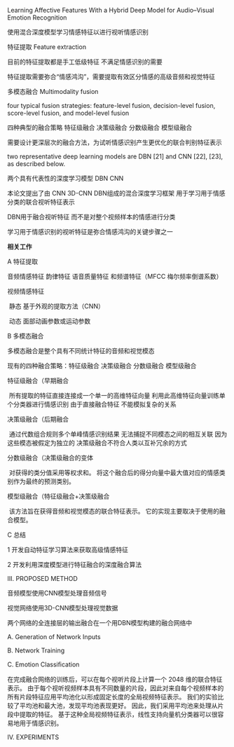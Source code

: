 Learning Affective Features With a Hybrid Deep Model for Audio–Visual Emotion Recognition

使用混合深度模型学习情感特征以进行视听情感识别



特征提取 Feature extraction

目前的特征提取都是手工低级特征 不满足情感识别的需要

特征提取需要弥合“情感鸿沟”，需要提取有效区分情感的高级音频和视觉特征

多模态融合 Multimodality fusion

four typical fusion strategies: feature-level fusion, decision-level fusion, score-level fusion, and model-level fusion

四种典型的融合策略 特征级融合 决策级融合 分数级融合 模型级融合

需要设计更深层次的融合方法，为试听情感识别产生更优化的联合判别特征表示

two representative deep learning models are DBN [21] and CNN [22], [23], as described below.

两个具有代表性的深度学习模型 DBN CNN

本论文提出了由 CNN 3D-CNN DBN组成的混合深度学习框架 用于学习用于情感分类的联合视听特征表示

DBN用于融合视听特征 而不是对整个视频样本的情感进行分类

学习用于情感识别的视听特征是弥合情感鸿沟的关键步骤之一

**相关工作**

A 特征提取 

音频情感特征 韵律特征 语音质量特征 和频谱特征（MFCC 梅尔频率倒谱系数）

视频情感特征 

​	静态 基于外观的提取方法（CNN）

​	动态 面部动画参数或运动参数

B 多模态融合

多模态融合是整个具有不同统计特征的音频和视觉模态

现有的四种融合策略：特征级融合 决策级融合 分数级融合 模型级融合

特征级融合（早期融合

​	所有提取的特征直接连接成一个单一的高维特征向量 利用此高维特征向量训练单个分类器进行情感识别 由于直接融合特征 不能模拟复杂的关系 

决策级融合（后期融合

​	通过代数组合规则多个单峰情感识别结果 无法捕捉不同模态之间的相互关联 因为这些模态被假定为独立的 决策级融合不符合人类以互补冗余的方式

分数级融合（决策级融合的变体

​	对获得的类分值采用等权求和。 将这个融合后的得分向量中最大值对应的情感类别作为最终的预测类别。

模型级融合（特征级融合+决策级融合

​	该方法旨在获得音频和视觉模态的联合特征表示。 它的实现主要取决于使用的融合模型。

C 总结

1 开发自动特征学习算法来获取高级情感特征

2 开发利用深度模型进行特征融合的深度融合算法

III. PROPOSED METHOD

音频模型使用CNN模型处理音频信号

视觉网络使用3D-CNN模型处理视觉数据

两个网络的全连接层的输出融合在一个用DBN模型构建的融合网络中

A. Generation of Network Inputs

B. Network Training

C. Emotion Classiﬁcation

在完成融合网络的训练后，可以在每个视听片段上计算一个 2048 维的联合特征表示。 由于每个视听视频样本具有不同数量的片段，因此对来自每个视频样本的所有片段特征应用平均池化以形成固定长度的全局视频特征表示。 我们的实验比较了平均池和最大池，发现平均池表现更好。 因此，我们采用平均池来处理从片段中提取的特征。 基于这种全局视频特征表示，线性支持向量机分类器可以很容易地用于情感识别。

IV. EXPERIMENTS








